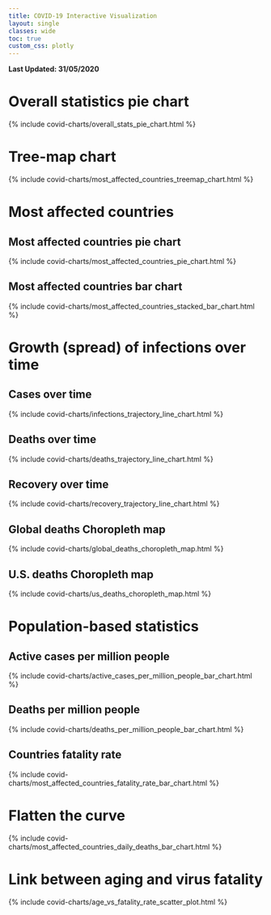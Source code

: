 ```yaml
---
title: COVID-19 Interactive Visualization
layout: single
classes: wide
toc: true
custom_css: plotly
---
```


**Last Updated: 31/05/2020**

# Overall statistics pie chart

{% include covid-charts/overall_stats_pie_chart.html %}

# Tree-map chart

{% include covid-charts/most_affected_countries_treemap_chart.html %}

# Most affected countries

## Most affected countries pie chart

{% include covid-charts/most_affected_countries_pie_chart.html %}

## Most affected countries bar chart

{% include covid-charts/most_affected_countries_stacked_bar_chart.html %}

# Growth (spread) of infections over time

## Cases over time

{% include covid-charts/infections_trajectory_line_chart.html %}

## Deaths over time

{% include covid-charts/deaths_trajectory_line_chart.html %}

## Recovery over time

{% include covid-charts/recovery_trajectory_line_chart.html %}

## Global deaths Choropleth map

{% include covid-charts/global_deaths_choropleth_map.html %}

## U.S. deaths Choropleth map

{% include covid-charts/us_deaths_choropleth_map.html %}

# Population-based statistics

## Active cases per million people

{% include covid-charts/active_cases_per_million_people_bar_chart.html %}

## Deaths per million people

{% include covid-charts/deaths_per_million_people_bar_chart.html %}

## Countries fatality rate

{% include covid-charts/most_affected_countries_fatality_rate_bar_chart.html %}

# Flatten the curve

{% include covid-charts/most_affected_countries_daily_deaths_bar_chart.html %}

# Link between aging and virus fatality

{% include covid-charts/age_vs_fatality_rate_scatter_plot.html %}